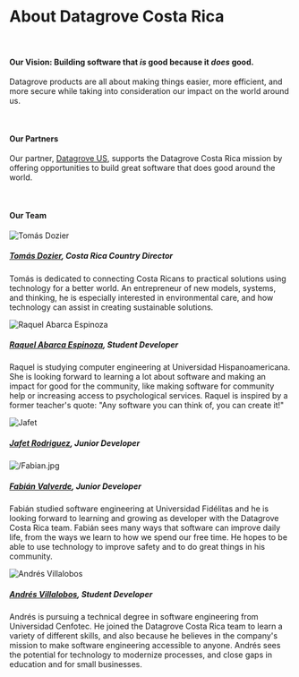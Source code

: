 <div class="table-wrapper" markdown="block">

<h1>About Datagrove Costa Rica</h1>

<br>

<h4>Our Vision: Building software that <em>is</em> good because it <em>does</em> good.</h4>

Datagrove products are all about making things easier, more efficient, and more secure while taking into consideration our impact on the world around us.

<br>

<h4>Our Partners</h4>

Our partner, [Datagrove US](https://datagrove.com/), supports the Datagrove Costa Rica mission by offering opportunities to build great software that does good around the world.

<br>

<h4>Our Team</h4>

<div class="about-table">

<div class="staff-bio">

<div class="table-col-one"><img src="/td.jpeg" alt="Tomás Dozier" class="team-photo"/>
</div>

<div class="table-col-two">
<h5><a href="mailto:tomas.dozier@datagrove.com">Tomás Dozier</a>, Costa Rica Country Director</h5><p>Tomás is dedicated to connecting Costa Ricans to practical solutions using technology for a better world. An entrepreneur of new models, systems, and thinking, he is especially interested in environmental care, and how technology can assist in creating sustainable solutions.</p>
</div>

</div>


<!-- <div class="staff-bio">

<div class="table-col-one"><img src="/cd.jpeg" alt="Chelsea Dozier" class="team-photo"/>
</div>

<div class="table-col-two">
<h5><a href="mailto:chelsea.dozier@datagrove.com">Chelsea Dozier</a>, Office Manager</h5><p>Chelsea is an out-of-the-box thinker, passionate about empowering people and discovering innovative, creative solutions. She manages business operations and the Datagrove Costa Rica Internship Program.</p>
</div>

</div> -->


<!-- <div class="staff-bio">

<div class="table-col-one"><img src="/Mario.jpg" alt="Mario Araya" class="team-photo"/>
</div>

<div class="table-col-two">
<h5><a href="mailto:mario.araya@datagrove.com">Mario Araya</a>, Junior Developer</h5><p>Mario received a degree in mechanical engineering from Tecnológico de Costa Rica and is looking forward to learning new skills, improving curriculum, and using his abilities to do something meaningful. He is passionate about using technology to improve the processes of public institutions and allow Costa Ricans more time for rest, family, and entertainment.</p>
</div>

</div> -->


<div class="staff-bio">

<div class="table-col-one"><img src="/Raquel.webp" alt="Raquel Abarca Espinoza" class="team-photo"/>
</div>

<div class="table-col-two">
<h5><a href="mailto:raquel.abarca@datagrove.com">Raquel Abarca Espinoza</a>, Student Developer</h5><p>Raquel is studying computer engineering at Universidad Hispanoamericana. She is looking forward to learning a lot about software and making an impact for good for the community, like making software for community help or increasing access to psychological services. Raquel is inspired by a former teacher's quote: "Any software you can think of, you can create it!"</p>
</div>

</div>

<div class="staff-bio">

<div class="table-col-one"><img src="/jafet.png" alt="Jafet" class="team-photo"/>
</div>

<div class="table-col-two">
<h5><a href="mailto:jafet.rodriguez@datagrove.com">Jafet Rodriguez</a>, Junior Developer</h5><p></p>
</div>

</div>


<div class="staff-bio">

<div class="table-col-one"><img src="/Fabian.jpg" alt="/Fabian.jpg" class="team-photo"/>
</div>

<div class="table-col-two">
<h5><a href="mailto:fabian.valverde@datagrove.com)">Fabián Valverde</a>, Junior Developer</h5><p>Fabián studied software engineering at Universidad Fidélitas and he is looking forward to learning and growing as developer with the Datagrove Costa Rica team. Fabián sees many ways that software can improve daily life, from the ways we learn to how we spend our free time. He hopes to be able to use technology to improve safety and to do great things in his community.</p>
</div>

</div>


<div class="staff-bio">

<div class="table-col-one"><img src="/Andres.jpg" alt="Andrés Villalobos" class="team-photo"/>
</div>

<div class="table-col-two">
<h5><a href="mailto:andres.villalobos@datagrove.com">Andrés Villalobos</a>, Student Developer</h5><p>Andrés is pursuing a technical degree in software engineering from Universidad Cenfotec. He joined the Datagrove Costa Rica team to learn a variety of different skills, and also because he believes in the company's mission to make software engineering accessible to anyone. Andrés sees the potential for technology to modernize processes, and close gaps in education and for small businesses.</p>
</div>

</div>




</div>



</div>